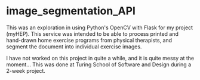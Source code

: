 # image_segmentation_API

This was an exploration in using Python's OpenCV with Flask for my project (myHEP). This service was intended to be able to process printed and hand-drawn home exercise programs from physical therapists, and segment the document into individual exercise images.

I have not worked on this project in quite a while, and it is quite messy at the moment... This was done at Turing School of Software and Design during a 2-week project.
